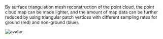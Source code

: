  By surface triangulation mesh reconstruction of the point cloud, the point cloud map can be made lighter, and the amount of map data can be further reduced by using triangular patch vertices with different sampling rates for ground (red) and non-ground (blue). 

 ![avatar]( a4e1575737fe4a3398770aa9cd858ee7.png) 

